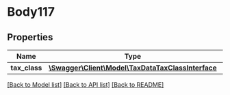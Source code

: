 # Body117

## Properties
Name | Type | Description | Notes
------------ | ------------- | ------------- | -------------
**tax_class** | [**\Swagger\Client\Model\TaxDataTaxClassInterface**](TaxDataTaxClassInterface.md) |  | 

[[Back to Model list]](../README.md#documentation-for-models) [[Back to API list]](../README.md#documentation-for-api-endpoints) [[Back to README]](../README.md)


